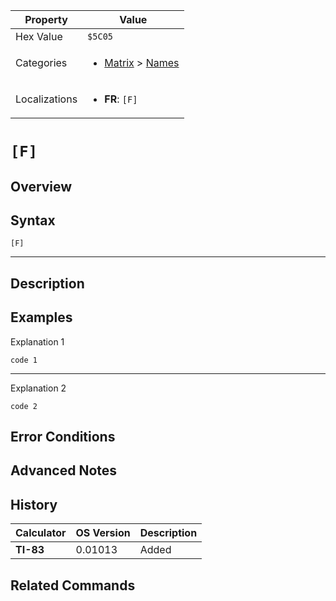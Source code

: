 | Property      | Value |
|---------------|-------|
| Hex Value     | `$5C05`|
| Categories    | <ul><li>[Matrix](<../categories/Matrix.md>) > [Names](<../categories/Matrix.md#Names>)</li></ul> |
| Localizations | <ul><li><b>FR</b>: `[F]`</li></ul> |

# `[F]`

## Overview




## Syntax
`[F]`

<hr>

## Description


## Examples

Explanation 1
```ti-basic
code 1
```
---
Explanation 2
```ti-basic
code 2
```

## Error Conditions


## Advanced Notes


## History
| Calculator | OS Version | Description |
|------------|------------|-------------|
| <b>TI-83</b> | 0.01013 | Added |

## Related Commands

